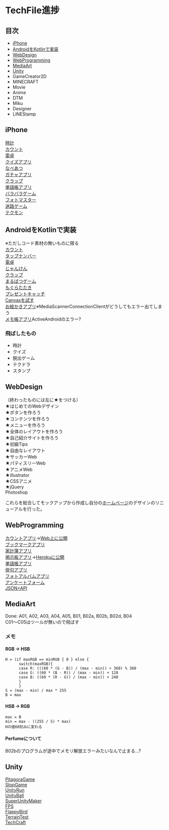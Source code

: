 # TechFile進捗
## 目次
- [iPhone](#iPhone)  
- [AndroidをKotlinで実装](#Android)  
- [WebDesign](#WebDesign)  
- [WebProgramming](#WebProgramming)  
- [MediaArt](#MediaArt)  
- [Unity](#Unity) 
- GameCreator2D  
- MINECRAFT  
- Movie  
- Anime 
- DTM  
- Miku  
- Designer  
- LINEStamp  

## <a name="iPhone">iPhone
[時計](https://github.com/touyou/ClockLiT)  
[カウント](https://github.com/touyou/CountLiT)  
[電卓](https://github.com/touyou/CalculatorLiT)  
[クイズアプリ](https://github.com/touyou/QuizLiT)  
[なべあつ](https://github.com/touyou/NabeatsuLiT)  
[ガチャアプリ](https://github.com/touyou/GachaTechLiT)  
[クラップ](https://github.com/touyou/ClapLiT)  
[単語帳アプリ](https://github.com/touyou/WordListLiT)  
[バラバラゲーム](https://github.com/touyou/BarabaraGameLiT)  
[フォトマスター](https://github.com/touyou/PhotoMasterLiT)  
[迷路ゲーム](https://github.com/touyou/MazeLiT)  
[テクモン](https://github.com/touyou/TechMonsterLiT)  

## <a name="Android">AndroidをKotlinで実装
※ただしコード素材の無いものに限る  
[カウント](https://github.com/touyou/CountKotlin)  
[タップナンバー](https://github.com/touyou/TapNumberKotlin)  
[電卓](https://github.com/touyou/CalculatorKotlin)  
[じゃんけん](https://github.com/touyou/JankenKotlin)  
[クラップ](https://github.com/touyou/ClapBeatKotlin)  
[まるばつゲーム](https://github.com/touyou/TicTacToeKotlin)  
[もぐらたたき](https://github.com/touyou/TapAMoleKotlin)  
[プレゼントキャッチ](https://github.com/touyou/PresentCatchKotlin)  
[Canvasを試す](https://github.com/touyou/CanvasKotlin)  
[お絵かきアプリ](https://github.com/touyou/FingerPaintKotlin)※MediaScannerConnectionClientがどうしてもエラー出てしまう  
[メモ帳アプリ](https://github.com/touyou/TechMemoKotlin)ActiveAndroidのエラー?  

### 飛ばしたもの
- 時計
- クイズ
- 脱出ゲーム
- テクドラ
- スタンプ

## <a name="WebDesign">WebDesign
（終わったものには左に★をつける）  
★はじめてのWebデザイン  
★ボタンを作ろう  
★コンテンツを作ろう  
★メニューを作ろう  
★全体のレイアウトを作ろう  
★自己紹介サイトを作ろう  
★初級Tips  
★自由なレイアウト  
★サッカーWeb  
★パティスリーWeb  
★アニメWeb  
★illustrator  
★CSSアニメ  
★jQuery  
Photoshop  
  
これらを総合してモックアップから作成し自分の[ホームページ](http://touyou.github.io/)のデザインのリニューアルを行った。

## <a name="WebProgramming">WebProgramming
[カウントアプリ](https://c9.io/touyou/countlit)→[Web上に公開](https://immense-beach-36337.herokuapp.com/count)  
[ブックマークアプリ](https://c9.io/touyou/bookmarklit)  
[家計簿アプリ](https://c9.io/touyou/account_booklit)  
[掲示板アプリ](https://c9.io/touyou/bbslit)→[Herokuに公開](https://hidden-chamber-51142.herokuapp.com/)  
[単語帳アプリ](https://c9.io/touyou/wordboxlit)  
[俳句アプリ](https://c9.io/touyou/haikulit)  
[フォトアルバムアプリ](https://c9.io/touyou/photoalbumlit)  
[アンケートフォーム](https://c9.io/touyou/formlit)  
[JSON+API](https://c9.io/touyou/jsonlit)  

## <a name="MediaArt">MediaArt
Done: A01, A02, A03, A04, A05, B01, B02a, B02b, B02d, B04  
C01〜C05はツールが無いので飛ばす
### メモ
#### RGB -> HSB
```
H = (if maxRGB == minRGB { 0 } else {
      switch(maxRGB){
      case R: (((60 * (G - B)) / (max - min)) + 360) % 360
      case G: ((60 * (B - R)) / (max - min)) + 120
      case B: ((60 * (R - G)) / (max - min)) + 240
      }
      }
S = (max - min) / max * 255
B = max
```
#### HSB -> RGB
```
max = B
min = max - ((255 / S) * max)
Hの値60刻みに変わる
```
#### Perfumeについて
B02bのプログラムが途中でメモリ解放エラーみたいなんで止まる...?

## <a name="Unity">Unity
[PitagoraGame](https://github.com/touyou/UnityTraining/tree/master/PitagoraGame)  
[StopGame](https://github.com/touyou/UnityTraining/tree/master/StopGame)  
[UnityRun](https://github.com/touyou/UnityTraining/tree/master/UnityRun)  
[UnityBall](https://github.com/touyou/UnityTraining/tree/master/UnityBall)  
[SuperUnityMaker](https://github.com/touyou/UnityTraining/tree/master/SuperUnityMaker)  
[FPS](https://github.com/touyou/UnityTraining/tree/master/FPS)  
[FlappyBird](https://github.com/touyou/UnityTraining/tree/master/FlappyBird)  
[TerrainTest](https://github.com/touyou/UnityTraining/tree/master/TerrainTest)  
[TechCraft](https://github.com/touyou/UnityTraining/tree/master/TechCraft)  
